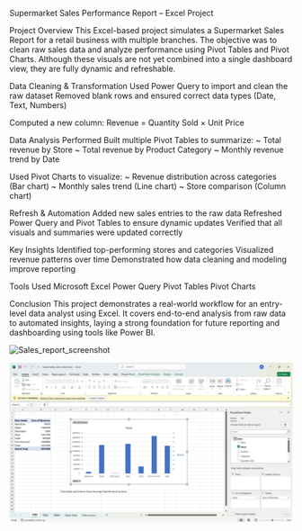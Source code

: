 Supermarket Sales Performance Report – Excel Project

Project Overview
This Excel-based project simulates a Supermarket Sales Report for a retail business with multiple branches. The objective was to clean raw sales data and analyze performance using Pivot Tables and Pivot Charts. Although these visuals are not yet combined into a single dashboard view, they are fully dynamic and refreshable.

Data Cleaning & Transformation
Used Power Query to import and clean the raw dataset
Removed blank rows and ensured correct data types (Date, Text, Numbers)

Computed a new column:
Revenue = Quantity Sold × Unit Price

Data Analysis Performed
Built multiple Pivot Tables to summarize:
~ Total revenue by Store
~ Total revenue by Product Category
~ Monthly revenue trend by Date

Used Pivot Charts to visualize:
~ Revenue distribution across categories (Bar chart)
~ Monthly sales trend (Line chart)
~ Store comparison (Column chart)

Refresh & Automation
Added new sales entries to the raw data
Refreshed Power Query and Pivot Tables to ensure dynamic updates
Verified that all visuals and summaries were updated correctly

Key Insights
Identified top-performing stores and categories
Visualized revenue patterns over time
Demonstrated how data cleaning and modeling improve reporting

Tools Used
Microsoft Excel
Power Query
Pivot Tables
Pivot Charts

Conclusion
This project demonstrates a real-world workflow for an entry-level data analyst using Excel. It covers end-to-end analysis from raw data to automated insights, laying a strong foundation for future reporting and dashboarding using tools like Power BI.

<img width="1920" height="1080" alt="Sales_report_screenshot" src="https://github.com/user-attachments/assets/19c99378-8659-435b-a016-32a8a5c5ef65" />

![Sales Report Screenshot](image/Sales_report_screenshot.png)


